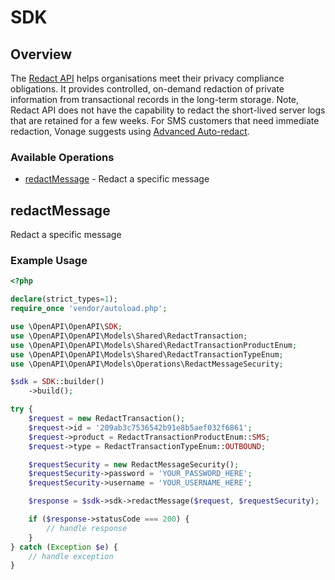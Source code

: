 # SDK

## Overview

The [Redact API](/redact/overview) helps organisations meet their privacy compliance obligations. It provides controlled, on-demand redaction of private information from transactional records in the long-term storage. Note, Redact API does not have the capability to redact the short-lived server logs that are retained for a few weeks. For SMS customers that need immediate redaction, Vonage suggests using [Advanced Auto-redact](/redact/overview#auto-redact-vs-redact-api).

### Available Operations

* [redactMessage](#redactmessage) - Redact a specific message

## redactMessage

Redact a specific message

### Example Usage

```php
<?php

declare(strict_types=1);
require_once 'vendor/autoload.php';

use \OpenAPI\OpenAPI\SDK;
use \OpenAPI\OpenAPI\Models\Shared\RedactTransaction;
use \OpenAPI\OpenAPI\Models\Shared\RedactTransactionProductEnum;
use \OpenAPI\OpenAPI\Models\Shared\RedactTransactionTypeEnum;
use \OpenAPI\OpenAPI\Models\Operations\RedactMessageSecurity;

$sdk = SDK::builder()
    ->build();

try {
    $request = new RedactTransaction();
    $request->id = '209ab3c7536542b91e8b5aef032f6861';
    $request->product = RedactTransactionProductEnum::SMS;
    $request->type = RedactTransactionTypeEnum::OUTBOUND;

    $requestSecurity = new RedactMessageSecurity();
    $requestSecurity->password = 'YOUR_PASSWORD_HERE';
    $requestSecurity->username = 'YOUR_USERNAME_HERE';

    $response = $sdk->sdk->redactMessage($request, $requestSecurity);

    if ($response->statusCode === 200) {
        // handle response
    }
} catch (Exception $e) {
    // handle exception
}
```

